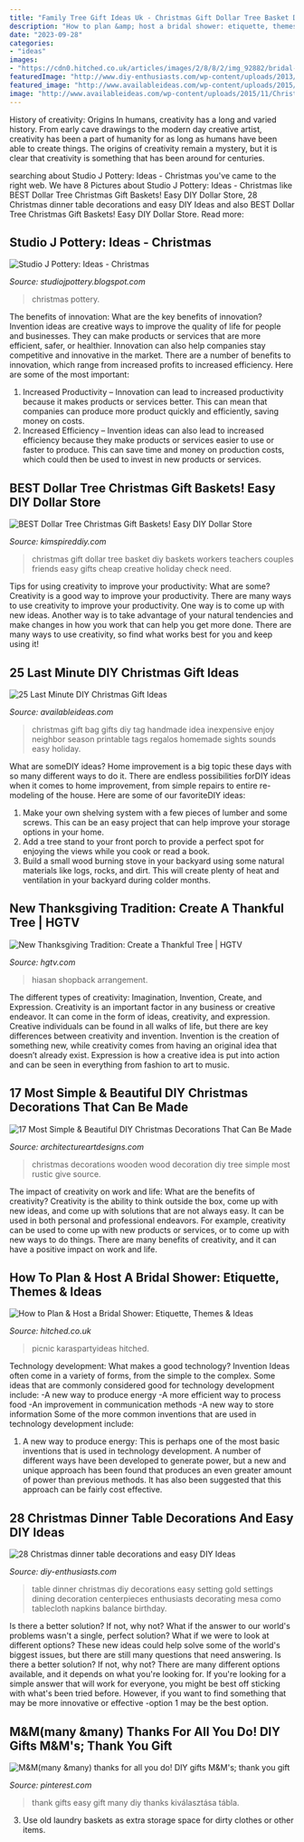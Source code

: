 ```yaml
---
title: "Family Tree Gift Ideas Uk - Christmas Gift Dollar Tree Basket Diy Baskets Workers Teachers Couples Friends Easy Gifts Cheap Creative Holiday Check Need"
description: "How to plan &amp; host a bridal shower: etiquette, themes &amp; ideas"
date: "2023-09-28"
categories:
- "ideas"
images:
- "https://cdn0.hitched.co.uk/articles/images/2/8/8/2/img_92882/bridal-shower-pink.jpg"
featuredImage: "http://www.diy-enthusiasts.com/wp-content/uploads/2013/11/christmas-dinner-table-setting-minimalistic-gold-red-e1415992811803.jpg"
featured_image: "http://www.availableideas.com/wp-content/uploads/2015/11/Christmas-Gift-Ideas-7.jpg"
image: "http://www.availableideas.com/wp-content/uploads/2015/11/Christmas-Gift-Ideas-7.jpg"
---
```



History of creativity: Origins
In humans, creativity has a long and varied history. From early cave drawings to the modern day creative artist, creativity has been a part of humanity for as long as humans have been able to create things. The origins of creativity remain a mystery, but it is clear that creativity is something that has been around for centuries.

	

		
searching about Studio J Pottery: Ideas - Christmas you've came to the right web. We have 8 Pictures about Studio J Pottery: Ideas - Christmas like BEST Dollar Tree Christmas Gift Baskets! Easy DIY Dollar Store, 28 Christmas dinner table decorations and easy DIY Ideas and also BEST Dollar Tree Christmas Gift Baskets! Easy DIY Dollar Store. Read more:
		
    
## Studio J Pottery: Ideas - Christmas

<img loading=lazy src="https://4.bp.blogspot.com/_8mJigsNWZ5E/TFmCHdnjy3I/AAAAAAAAANU/oIJrjGGzmVM/s1600/christmas.jpg" onerror="this.onerror=null;this.src='https://tse2.mm.bing.net/th?id=OIP.kLIZ8wk7tclZMOMDKMOGDwHaLB&amp;pid=15.1';" alt="Studio J Pottery: Ideas - Christmas">

_Source: studiojpottery.blogspot.com_

>christmas pottery. 

	

The benefits of innovation: What are the key benefits of innovation?
Invention ideas are creative ways to improve the quality of life for people and businesses. They can make products or services that are more efficient, safer, or healthier. Innovation can also help companies stay competitive and innovative in the market. There are a number of benefits to innovation, which range from increased profits to increased efficiency. Here are some of the most important: 
1. Increased Productivity – Innovation can lead to increased productivity because it makes products or services better. This can mean that companies can produce more product quickly and efficiently, saving money on costs. 
2. Increased Efficiency – Invention ideas can also lead to increased efficiency because they make products or services easier to use or faster to produce. This can save time and money on production costs, which could then be used to invest in new products or services.

    
## BEST Dollar Tree Christmas Gift Baskets! Easy DIY Dollar Store

<img loading=lazy src="https://kimspireddiy.com/wp-content/uploads/2019/11/Dollar-Tree-Christmas-Gift-Basket-Ideas-DIY.jpg" onerror="this.onerror=null;this.src='https://tse2.mm.bing.net/th?id=OIP.Uhgd6FUSKXUpNMv1QZlfJQHaLH&amp;pid=15.1';" alt="BEST Dollar Tree Christmas Gift Baskets! Easy DIY Dollar Store">

_Source: kimspireddiy.com_

>christmas gift dollar tree basket diy baskets workers teachers couples friends easy gifts cheap creative holiday check need. 

	

Tips for using creativity to improve your productivity: What are some?
Creativity is a good way to improve your productivity. There are many ways to use creativity to improve your productivity. One way is to come up with new ideas. Another way is to take advantage of your natural tendencies and make changes in how you work that can help you get more done. There are many ways to use creativity, so find what works best for you and keep using it!

    
## 25 Last Minute DIY Christmas Gift Ideas

<img loading=lazy src="http://www.availableideas.com/wp-content/uploads/2015/11/Christmas-Gift-Ideas-7.jpg" onerror="this.onerror=null;this.src='https://tse4.mm.bing.net/th?id=OIP.shA6tvp2tf_XpzW22xxGqAHaLH&amp;pid=15.1';" alt="25 Last Minute DIY Christmas Gift Ideas">

_Source: availableideas.com_

>christmas gift bag gifts diy tag handmade idea inexpensive enjoy neighbor season printable tags regalos homemade sights sounds easy holiday. 

	

What are someDIY ideas?
Home improvement is a big topic these days with so many different ways to do it. There are endless possibilities forDIY ideas when it comes to home improvement, from simple repairs to entire re-modeling of the house. Here are some of our favoriteDIY ideas:
1. Make your own shelving system with a few pieces of lumber and some screws. This can be an easy project that can help improve your storage options in your home.
2. Add a tree stand to your front porch to provide a perfect spot for enjoying the views while you cook or read a book.
3. Build a small wood burning stove in your backyard using some natural materials like logs, rocks, and dirt. This will create plenty of heat and ventilation in your backyard during colder months. 

    
## New Thanksgiving Tradition: Create A Thankful Tree | HGTV

<img loading=lazy src="https://hgtvhome.sndimg.com/content/dam/images/hgtv/fullset/2012/8/23/0/original_Jeanine-Hays-Thanksgiving-Thankful-Tree-Beauty_s3x4.jpg.rend.hgtvcom.616.822.suffix/1400977055186.jpeg" onerror="this.onerror=null;this.src='https://tse2.mm.bing.net/th?id=OIP.AEY5157dgu_DvNS0ZUW4iAHaJ4&amp;pid=15.1';" alt="New Thanksgiving Tradition: Create a Thankful Tree | HGTV">

_Source: hgtv.com_

>hiasan shopback arrangement. 

	

The different types of creativity: Imagination, Invention, Create, and Expression.
Creativity is an important factor in any business or creative endeavor. It can come in the form of ideas, creativity, and expression. Creative individuals can be found in all walks of life, but there are key differences between creativity and invention. Invention is the creation of something new, while creativity comes from having an original idea that doesn’t already exist. Expression is how a creative idea is put into action and can be seen in everything from fashion to art to music.

    
## 17 Most Simple &amp; Beautiful DIY Christmas Decorations That Can Be Made

<img loading=lazy src="http://www.architectureartdesigns.com/wp-content/uploads/2015/11/875.jpg" onerror="this.onerror=null;this.src='https://tse3.mm.bing.net/th?id=OIP.bbAeDZpaUKM6V-mduJ-2ewHaIb&amp;pid=15.1';" alt="17 Most Simple &amp; Beautiful DIY Christmas Decorations That Can Be Made">

_Source: architectureartdesigns.com_

>christmas decorations wooden wood decoration diy tree simple most rustic give source. 

	

The impact of creativity on work and life: What are the benefits of creativity?
Creativity is the ability to think outside the box, come up with new ideas, and come up with solutions that are not always easy. It can be used in both personal and professional endeavors. For example, creativity can be used to come up with new products or services, or to come up with new ways to do things. There are many benefits of creativity, and it can have a positive impact on work and life.

    
## How To Plan &amp; Host A Bridal Shower: Etiquette, Themes &amp; Ideas

<img loading=lazy src="https://cdn0.hitched.co.uk/articles/images/2/8/8/2/img_92882/bridal-shower-pink.jpg" onerror="this.onerror=null;this.src='https://tse3.mm.bing.net/th?id=OIP.x5wDKWBiqD3Bybj56ikjywHaLH&amp;pid=15.1';" alt="How to Plan &amp; Host a Bridal Shower: Etiquette, Themes &amp; Ideas">

_Source: hitched.co.uk_

>picnic karaspartyideas hitched. 

	

Technology development: What makes a good technology?
Invention Ideas often come in a variety of forms, from the simple to the complex. Some ideas that are commonly considered good for technology development include: 
-A new way to produce energy 
-A more efficient way to process food 
-An improvement in communication methods 
-A new way to store information 
Some of the more common inventions that are used in technology development include:


1) A new way to produce energy: This is perhaps one of the most basic inventions that is used in technology development. A number of different ways have been developed to generate power, but a new and unique approach has been found that produces an even greater amount of power than previous methods. It has also been suggested that this approach can be fairly cost effective.

    
## 28 Christmas Dinner Table Decorations And Easy DIY Ideas

<img loading=lazy src="http://www.diy-enthusiasts.com/wp-content/uploads/2013/11/christmas-dinner-table-setting-minimalistic-gold-red-e1415992811803.jpg" onerror="this.onerror=null;this.src='https://tse2.mm.bing.net/th?id=OIP.5o1Ma-rgJWKDjJl3R9WTNAHaKj&amp;pid=15.1';" alt="28 Christmas dinner table decorations and easy DIY Ideas">

_Source: diy-enthusiasts.com_

>table dinner christmas diy decorations easy setting gold settings dining decoration centerpieces enthusiasts decorating mesa como tablecloth napkins balance birthday. 

	

Is there a better solution? If not, why not?
What if the answer to our world's problems wasn't a single, perfect solution? What if we were to look at different options? These new ideas could help solve some of the world's biggest issues, but there are still many questions that need answering. Is there a better solution? If not, why not? There are many different options available, and it depends on what you're looking for. If you're looking for a simple answer that will work for everyone, you might be best off sticking with what's been tried before. However, if you want to find something that may be more innovative or effective -option 1 may be the best option.

    
## M&amp;M(many &amp;many) Thanks For All You Do! DIY Gifts M&amp;M&#039;s; Thank You Gift

<img loading=lazy src="https://i.pinimg.com/736x/d7/b1/0c/d7b10cbc8b2e6635726e57be85acec16--easy-gifts-thank-you-gifts.jpg" onerror="this.onerror=null;this.src='https://tse3.mm.bing.net/th?id=OIP.Ngy24shgdEXHq-lmKgS18wAAAA&amp;pid=15.1';" alt="M&amp;M(many &amp;many) thanks for all you do! DIY gifts M&amp;M&#039;s; thank you gift">

_Source: pinterest.com_

>thank gifts easy gift many diy thanks kiválasztása tábla. 

	

3. Use old laundry baskets as extra storage space for dirty clothes or other items.

